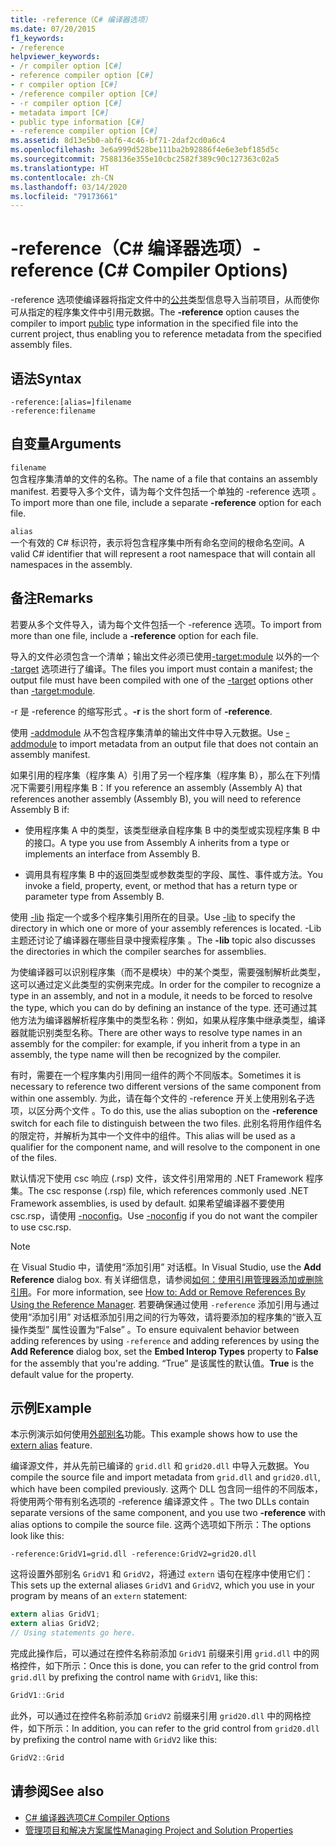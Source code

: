 ```yaml
---
title: -reference（C# 编译器选项）
ms.date: 07/20/2015
f1_keywords:
- /reference
helpviewer_keywords:
- /r compiler option [C#]
- reference compiler option [C#]
- r compiler option [C#]
- /reference compiler option [C#]
- -r compiler option [C#]
- metadata import [C#]
- public type information [C#]
- -reference compiler option [C#]
ms.assetid: 8d13e5b0-abf6-4c46-bf71-2daf2cd0a6c4
ms.openlocfilehash: 3e6a999d528be111ba2b92886f4e6e3ebf185d5c
ms.sourcegitcommit: 7588136e355e10cbc2582f389c90c127363c02a5
ms.translationtype: HT
ms.contentlocale: zh-CN
ms.lasthandoff: 03/14/2020
ms.locfileid: "79173661"
---
```

# <a name="-reference-c-compiler-options"></a><span data-ttu-id="60b85-102">-reference（C# 编译器选项）</span><span class="sxs-lookup"><span data-stu-id="60b85-102">-reference (C# Compiler Options)</span></span>
<span data-ttu-id="60b85-103">-reference 选项使编译器将指定文件中的[公共](../keywords/public.md)类型信息导入当前项目，从而使你可从指定的程序集文件中引用元数据。</span><span class="sxs-lookup"><span data-stu-id="60b85-103">The **-reference** option causes the compiler to import [public](../keywords/public.md) type information in the specified file into the current project, thus enabling you to reference metadata from the specified assembly files.</span></span>  
  
## <a name="syntax"></a><span data-ttu-id="60b85-104">语法</span><span class="sxs-lookup"><span data-stu-id="60b85-104">Syntax</span></span>  
  
```console  
-reference:[alias=]filename  
-reference:filename  
```  
  
## <a name="arguments"></a><span data-ttu-id="60b85-105">自变量</span><span class="sxs-lookup"><span data-stu-id="60b85-105">Arguments</span></span>  
 `filename`  
 <span data-ttu-id="60b85-106">包含程序集清单的文件的名称。</span><span class="sxs-lookup"><span data-stu-id="60b85-106">The name of a file that contains an assembly manifest.</span></span> <span data-ttu-id="60b85-107">若要导入多个文件，请为每个文件包括一个单独的 -reference 选项  。</span><span class="sxs-lookup"><span data-stu-id="60b85-107">To import more than one file, include a separate **-reference** option for each file.</span></span>  
  
 `alias`  
 <span data-ttu-id="60b85-108">一个有效的 C# 标识符，表示将包含程序集中所有命名空间的根命名空间。</span><span class="sxs-lookup"><span data-stu-id="60b85-108">A valid C# identifier that will represent a root namespace that will contain all namespaces in the assembly.</span></span>  
  
## <a name="remarks"></a><span data-ttu-id="60b85-109">备注</span><span class="sxs-lookup"><span data-stu-id="60b85-109">Remarks</span></span>  
 <span data-ttu-id="60b85-110">若要从多个文件导入，请为每个文件包括一个 -reference  选项。</span><span class="sxs-lookup"><span data-stu-id="60b85-110">To import from more than one file, include a **-reference** option for each file.</span></span>  
  
 <span data-ttu-id="60b85-111">导入的文件必须包含一个清单；输出文件必须已使用[-target:module](./target-module-compiler-option.md) 以外的一个 [-target](./target-compiler-option.md) 选项进行了编译。</span><span class="sxs-lookup"><span data-stu-id="60b85-111">The files you import must contain a manifest; the output file must have been compiled with one of the [-target](./target-compiler-option.md) options other than [-target:module](./target-module-compiler-option.md).</span></span>  
  
 <span data-ttu-id="60b85-112">-r 是 -reference 的缩写形式   。</span><span class="sxs-lookup"><span data-stu-id="60b85-112">**-r** is the short form of **-reference**.</span></span>  
  
 <span data-ttu-id="60b85-113">使用 [-addmodule](./addmodule-compiler-option.md) 从不包含程序集清单的输出文件中导入元数据。</span><span class="sxs-lookup"><span data-stu-id="60b85-113">Use [-addmodule](./addmodule-compiler-option.md) to import metadata from an output file that does not contain an assembly manifest.</span></span>  
  
 <span data-ttu-id="60b85-114">如果引用的程序集（程序集 A）引用了另一个程序集（程序集 B），那么在下列情况下需要引用程序集 B：</span><span class="sxs-lookup"><span data-stu-id="60b85-114">If you reference an assembly (Assembly A) that references another assembly (Assembly B), you will need to reference Assembly B if:</span></span>  
  
- <span data-ttu-id="60b85-115">使用程序集 A 中的类型，该类型继承自程序集 B 中的类型或实现程序集 B 中的接口。</span><span class="sxs-lookup"><span data-stu-id="60b85-115">A type you use from Assembly A inherits from a type or implements an interface from Assembly B.</span></span>  
  
- <span data-ttu-id="60b85-116">调用具有程序集 B 中的返回类型或参数类型的字段、属性、事件或方法。</span><span class="sxs-lookup"><span data-stu-id="60b85-116">You invoke a field, property, event, or method that has a return type or parameter type from Assembly B.</span></span>  
  
 <span data-ttu-id="60b85-117">使用 [-lib](./lib-compiler-option.md) 指定一个或多个程序集引用所在的目录。</span><span class="sxs-lookup"><span data-stu-id="60b85-117">Use [-lib](./lib-compiler-option.md) to specify the directory in which one or more of your assembly references is located.</span></span> <span data-ttu-id="60b85-118">-Lib 主题还讨论了编译器在哪些目录中搜索程序集  。</span><span class="sxs-lookup"><span data-stu-id="60b85-118">The **-lib** topic also discusses the directories in which the compiler searches for assemblies.</span></span>  
  
 <span data-ttu-id="60b85-119">为使编译器可以识别程序集（而不是模块）中的某个类型，需要强制解析此类型，这可以通过定义此类型的实例来完成。</span><span class="sxs-lookup"><span data-stu-id="60b85-119">In order for the compiler to recognize a type in an assembly, and not in a module, it needs to be forced to resolve the type, which you can do by defining an instance of the type.</span></span> <span data-ttu-id="60b85-120">还可通过其他方法为编译器解析程序集中的类型名称：例如，如果从程序集中继承类型，编译器就能识别类型名称。</span><span class="sxs-lookup"><span data-stu-id="60b85-120">There are other ways to resolve type names in an assembly for the compiler: for example, if you inherit from a type in an assembly, the type name will then be recognized by the compiler.</span></span>  
  
 <span data-ttu-id="60b85-121">有时，需要在一个程序集内引用同一组件的两个不同版本。</span><span class="sxs-lookup"><span data-stu-id="60b85-121">Sometimes it is necessary to reference two different versions of the same component from within one assembly.</span></span> <span data-ttu-id="60b85-122">为此，请在每个文件的 -reference 开关上使用别名子选项，以区分两个文件  。</span><span class="sxs-lookup"><span data-stu-id="60b85-122">To do this, use the alias suboption on the **-reference** switch for each file to distinguish between the two files.</span></span> <span data-ttu-id="60b85-123">此别名将用作组件名的限定符，并解析为其中一个文件中的组件。</span><span class="sxs-lookup"><span data-stu-id="60b85-123">This alias will be used as a qualifier for the component name, and will resolve to the component in one of the files.</span></span>  
  
 <span data-ttu-id="60b85-124">默认情况下使用 csc 响应 (.rsp) 文件，该文件引用常用的 .NET Framework 程序集。</span><span class="sxs-lookup"><span data-stu-id="60b85-124">The csc response (.rsp) file, which references commonly used .NET Framework assemblies, is used by default.</span></span> <span data-ttu-id="60b85-125">如果希望编译器不要使用 csc.rsp，请使用 [-noconfig](./noconfig-compiler-option.md)。</span><span class="sxs-lookup"><span data-stu-id="60b85-125">Use [-noconfig](./noconfig-compiler-option.md) if you do not want the compiler to use csc.rsp.</span></span>  
  
> [!NOTE]
> <span data-ttu-id="60b85-126">在 Visual Studio 中，请使用“添加引用”  对话框。</span><span class="sxs-lookup"><span data-stu-id="60b85-126">In Visual Studio, use the **Add Reference** dialog box.</span></span> <span data-ttu-id="60b85-127">有关详细信息，请参阅[如何：使用引用管理器添加或删除引用](/visualstudio/ide/how-to-add-or-remove-references-by-using-the-reference-manager)。</span><span class="sxs-lookup"><span data-stu-id="60b85-127">For more information, see [How to: Add or Remove References By Using the Reference Manager](/visualstudio/ide/how-to-add-or-remove-references-by-using-the-reference-manager).</span></span> <span data-ttu-id="60b85-128">若要确保通过使用 `-reference` 添加引用与通过使用“添加引用”  对话框添加引用之间的行为等效，请将要添加的程序集的“嵌入互操作类型”  属性设置为“False”  。</span><span class="sxs-lookup"><span data-stu-id="60b85-128">To ensure equivalent behavior between adding references by using `-reference` and adding references by using the **Add Reference** dialog box, set the **Embed Interop Types** property to **False** for the assembly that you're adding.</span></span> <span data-ttu-id="60b85-129">“True”  是该属性的默认值。</span><span class="sxs-lookup"><span data-stu-id="60b85-129">**True** is the default value for the property.</span></span>  
  
## <a name="example"></a><span data-ttu-id="60b85-130">示例</span><span class="sxs-lookup"><span data-stu-id="60b85-130">Example</span></span>  
 <span data-ttu-id="60b85-131">本示例演示如何使用[外部别名](../keywords/extern-alias.md)功能。</span><span class="sxs-lookup"><span data-stu-id="60b85-131">This example shows how to use the [extern alias](../keywords/extern-alias.md) feature.</span></span>  
  
 <span data-ttu-id="60b85-132">编译源文件，并从先前已编译的 `grid.dll` 和 `grid20.dll` 中导入元数据。</span><span class="sxs-lookup"><span data-stu-id="60b85-132">You compile the source file and import metadata from `grid.dll` and `grid20.dll`, which have been compiled previously.</span></span> <span data-ttu-id="60b85-133">这两个 DLL 包含同一组件的不同版本，将使用两个带有别名选项的 -reference 编译源文件  。</span><span class="sxs-lookup"><span data-stu-id="60b85-133">The two DLLs contain separate versions of the same component, and you use two **-reference** with alias options to compile the source file.</span></span> <span data-ttu-id="60b85-134">这两个选项如下所示：</span><span class="sxs-lookup"><span data-stu-id="60b85-134">The options look like this:</span></span>  

```console
-reference:GridV1=grid.dll -reference:GridV2=grid20.dll  
```
  
 <span data-ttu-id="60b85-135">这将设置外部别名 `GridV1` 和 `GridV2`，将通过 `extern` 语句在程序中使用它们：</span><span class="sxs-lookup"><span data-stu-id="60b85-135">This sets up the external aliases `GridV1` and `GridV2`, which you use in your program by means of an `extern` statement:</span></span>  
  
```csharp  
extern alias GridV1;  
extern alias GridV2;  
// Using statements go here.  
```  
  
 <span data-ttu-id="60b85-136">完成此操作后，可以通过在控件名称前添加 `GridV1` 前缀来引用 `grid.dll` 中的网格控件，如下所示：</span><span class="sxs-lookup"><span data-stu-id="60b85-136">Once this is done, you can refer to the grid control from `grid.dll` by prefixing the control name with `GridV1`, like this:</span></span>  
  
```csharp  
GridV1::Grid  
```  
  
 <span data-ttu-id="60b85-137">此外，可以通过在控件名称前添加 `GridV2` 前缀来引用 `grid20.dll` 中的网格控件，如下所示：</span><span class="sxs-lookup"><span data-stu-id="60b85-137">In addition, you can refer to the grid control from `grid20.dll` by prefixing the control name with `GridV2` like this:</span></span>  
  
```csharp  
GridV2::Grid
```  
  
## <a name="see-also"></a><span data-ttu-id="60b85-138">请参阅</span><span class="sxs-lookup"><span data-stu-id="60b85-138">See also</span></span>

- [<span data-ttu-id="60b85-139">C# 编译器选项</span><span class="sxs-lookup"><span data-stu-id="60b85-139">C# Compiler Options</span></span>](./index.md)
- [<span data-ttu-id="60b85-140">管理项目和解决方案属性</span><span class="sxs-lookup"><span data-stu-id="60b85-140">Managing Project and Solution Properties</span></span>](/visualstudio/ide/managing-project-and-solution-properties)
